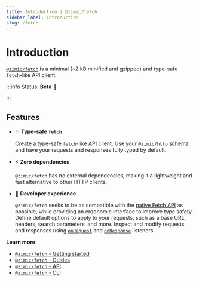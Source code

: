 ```yaml
---
title: Introduction | @zimic/fetch
sidebar_label: Introduction
slug: /fetch
---
```


# Introduction

[`@zimic/fetch`](/docs/zimic-fetch/1-index.md) is a minimal (~2 kB minified and gzipped) and type-safe `fetch`-like API
client.

:::info Status: <span>**Beta** :seedling:</span>

:::

## Features

- :sparkles: **Type-safe `fetch`**

  Create a type-safe [`fetch`-like](https://developer.mozilla.org/docs/Web/API/Fetch_API) API client. Use your
  [`@zimic/http` schema](/docs/zimic-http/guides/1-http-schemas.md) and have your requests and responses fully typed by
  default.

- :zap: **Zero dependencies**

  `@zimic/fetch` has no external dependencies, making it a lightweight and fast alternative to other HTTP clients.

- :muscle: **Developer experience**

  `@zimic/fetch` seeks to be as compatible with the
  [native Fetch API](https://developer.mozilla.org/docs/Web/API/Fetch_API) as possible, while providing an ergonomic
  interface to improve type safety. Define default options to apply to your requests, such as a base URL, headers,
  search parameters, and more. Inspect and modify requests and responses using
  [`onRequest`](/docs/zimic-fetch/api/2-fetch.md#onrequest) and
  [`onResponse`](/docs/zimic-fetch/api/2-fetch.md#onresponse) listeners.

**Learn more**:

- [`@zimic/fetch` - Getting started](/docs/zimic-fetch/2-getting-started.mdx)
- [`@zimic/fetch` - Guides](/docs/fetch/guides)
- [`@zimic/fetch` - API](/docs/fetch/api)
- [`@zimic/fetch` - CLI](/docs/fetch/cli)
